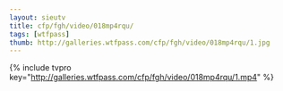 ```yaml
--- 
layout: sieutv
title: cfp/fgh/video/018mp4rqu/
tags: [wtfpass]
thumb: http://galleries.wtfpass.com/cfp/fgh/video/018mp4rqu/1.jpg
---
```

{% include tvpro key="http://galleries.wtfpass.com/cfp/fgh/video/018mp4rqu/1.mp4" %} 
